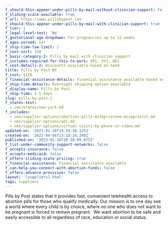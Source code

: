 ```yaml
---
f_should-this-appear-under-pills-by-mail-without-clinician-support: false
f_sliding-scale-available: true
f_url: https://www.pillsbypost.com
f_should-this-appear-under-pills-by-mail-with-clinician-support: true
f_tier: 1
f_legal-level-text: 'No'
f_gestational-age-dropdown: For pregnancies up to 12 weeks
f_ages-served: 14+
f_ship-time-low-limit: 2
f_cost-sort: 150
f_basic-category-2: Pills by mail with clinician support
f_includes-required-for-this-to-work: AP1, VV1, AD1
f_cost-details-2: Discounts available based on need
title: Pills by Post NY
f_cost: $150
f_financial-assistance-details: Financial assistance available based on need
f_ship-time-details: Overnight shipping option available
f_display-name: Pills by Post
f_ship-time: 1-5 days
slug: pills-by-post-2
f_states-test:
  - cms/states/new-york.md
f_includes:
  - cms/supplier-options/abortion-pills-mifepristone-misoprostol.md
  - cms/supplier-options/ad1.md
  - cms/supplier-options/virtual-visits-by-phone-or-video.md
updated-on: '2023-01-10T19:56:38.125Z'
created-on: '2022-04-08T23:18:14.390Z'
published-on: '2023-01-10T20:58:00.875Z'
f_list-under-community-support-networks: false
f_accepts-insurance: false
f_accepts-medicaid: false
f_offers-sliding-scale-pricing: true
f_financial-assistance: Financial assistance available
f_can-help-you-connect-with-abortion-funds: false
f_offers-advance-provision: false
layout: '[suppliers].html'
tags: suppliers
---
```


Pills by Post states that it provides fast, convenient telehealth access to abortion pills for those who qualify medically. Our mission is to one day see a world where every child is by choice, where no one who does not want to be pregnant is forced to remain pregnant.  We want abortion to be safe and easily accessible to all regardless of race, education or social status.
